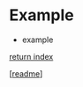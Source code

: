 # Example

- example





[return index](../readme.md)

[[readme]]


[//begin]: # "Autogenerated link references for markdown compatibility"
[readme]: ../readme.md "index"
[//end]: # "Autogenerated link references"
